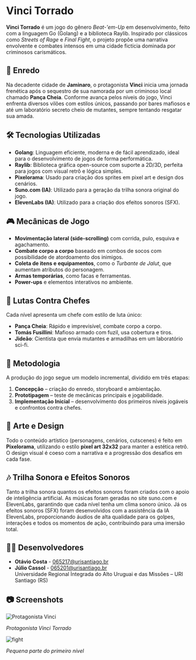 # Vinci Torrado

**Vinci Torrado** é um jogo do gênero *Beat-'em-Up* em desenvolvimento, feito com a linguagem Go (Golang) e a biblioteca Raylib. Inspirado por clássicos como *Streets of Rage* e *Final Fight*, o projeto propõe uma narrativa envolvente e combates intensos em uma cidade fictícia dominada por criminosos carismáticos.

## 📜 Enredo

Na decadente cidade de **Jaminaro**, o protagonista **Vinci** inicia uma jornada frenética após o sequestro de sua namorada por um criminoso local chamado **Pança Cheia**. Conforme avança pelos níveis do jogo, Vinci enfrenta diversos vilões com estilos únicos, passando por bares mafiosos e até um laboratório secreto cheio de mutantes, sempre tentando resgatar sua amada.

## 🛠️ Tecnologias Utilizadas

- **Golang**: Linguagem eficiente, moderna e de fácil aprendizado, ideal para o desenvolvimento de jogos de forma performática.
- **Raylib**: Biblioteca gráfica open-source com suporte a 2D/3D, perfeita para jogos com visual retrô e lógica simples.
- **Pixelorama**: Usado para criação dos sprites em pixel art e design dos cenários.
- **Suno.com (IA)**: Utilizado para a geração da trilha sonora original do jogo.
- **ElevenLabs (IA)**: Utilizado para a criação dos efeitos sonoros (SFX).

## 🎮 Mecânicas de Jogo

- **Movimentação lateral (side-scrolling)** com corrida, pulo, esquiva e agachamento.
- **Combate corpo a corpo** baseado em combos de socos com possibilidade de atordoamento dos inimigos.
- **Coleta de itens e equipamentos**, como o *Turbante de Jalut*, que aumentam atributos do personagem.
- **Armas temporárias**, como facas e ferramentas.
- **Power-ups** e elementos interativos no ambiente.

## 👊 Lutas Contra Chefes

Cada nível apresenta um chefe com estilo de luta único:

- **Pança Cheia**: Rápido e imprevisível, combate corpo a corpo.
- **Tomás Fusillini**: Mafioso armado com fuzil, usa cobertura e tiros.
- **Jideão**: Cientista que envia mutantes e armadilhas em um laboratório sci-fi.

## 🧪 Metodologia

A produção do jogo segue um modelo incremental, dividido em três etapas:

1. **Concepção** – criação do enredo, storyboard e ambientação.
2. **Prototipagem** – teste de mecânicas principais e jogabilidade.
3. **Implementação Inicial** – desenvolvimento dos primeiros níveis jogáveis e confrontos contra chefes.

## 🎨 Arte e Design

Todo o conteúdo artístico (personagens, cenários, cutscenes) é feito em **Pixelorama**, utilizando o estilo **pixel art 32x32** para manter a estética retrô. O design visual é coeso com a narrativa e a progressão dos desafios em cada fase.

## 🎶 Trilha Sonora e Efeitos Sonoros
Tanto a trilha sonora quantos os efeitos sonoros foram criados com o apoio de inteligência artificial. As músicas foram geradas no site suno.com e ElevenLabs, garantindo que cada nível tenha um clima sonoro único. Já os efeitos sonoros (SFX) foram desenvolvidos com a assistência da IA ElevenLabs, proporcionando áudios de alta qualidade para os golpes, interações e todos os momentos de ação, contribuindo para uma imersão total.

## 👨‍💻 Desenvolvedores

- **Otávio Costa** - [065217@urisantiago.br](mailto:065217@urisantiago.br)  
- **Júlio Cassol** - [065201@urisantiago.br](mailto:065201@urisantiago.br)  
Universidade Regional Integrada do Alto Uruguai e das Missões – URI Santiago (RS)

## 📷 Screenshots

![Protagonista Vinci](https://github.com/user-attachments/assets/4571f742-861b-4039-97e7-9cd635869026)
  
*Protagonista Vinci Torrado*

![fight](https://github.com/user-attachments/assets/b6ccd77b-d2f0-4c4d-a981-5a83d939ba21)

*Pequena parte do primeiro nível*
